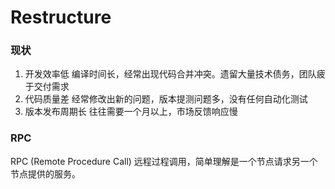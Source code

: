 # Restructure



### 现状

1. 开发效率低
   编译时间长，经常出现代码合并冲突。遗留大量技术债务，团队疲于交付需求
2. 代码质量差
   经常修改出新的问题，版本提测问题多，没有任何自动化测试
3. 版本发布周期长
   往往需要一个月以上，市场反馈响应慢



### RPC

RPC (Remote Procedure Call) 远程过程调用，简单理解是一个节点请求另一个节点提供的服务。

